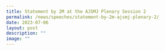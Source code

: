 ```yaml
---
title: Statement by 2M at the AJSMJ Plenary Session 2
permalink: /news/speeches/statement-by-2m-ajsmj-plenary-2/
date: 2023-07-06
layout: post
description: ""
image: ""
---
```

